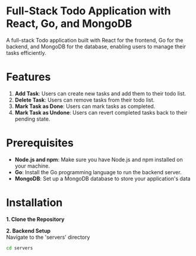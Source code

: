 <!-- # todo_app--react_go -->

# Full-Stack Todo Application with React, Go, and MongoDB

A full-stack Todo application built with React for the frontend, Go for the backend, and MongoDB for the database, enabling users to manage their tasks efficiently.

# Features

1. **Add Task**: Users can create new tasks and add them to their todo list.
2. **Delete Task**: Users can remove tasks from their todo list.
3. **Mark Task as Done**: Users can mark tasks as completed.
4. **Mark Task as Undone**: Users can revert completed tasks back to their pending state.

# Prerequisites

- **Node.js and npm**: Make sure you have Node.js and npm installed on your machine.
- **Go**: Install the Go programming language to run the backend server.
- **MongoDB**: Set up a MongoDB database to store your application's data

# Installation

**1. Clone the Repository**

**2. Backend Setup**  
Navigate to the 'servers' directory

```sh
cd servers
```
